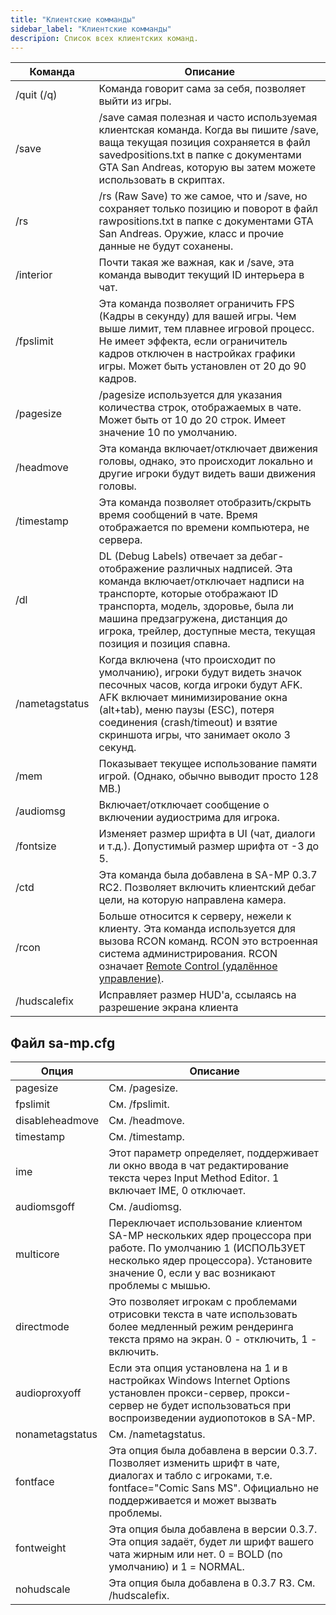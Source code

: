 ```yaml
---
title: "Клиентские комманды"
sidebar_label: "Клиентские комманды"
descripion: Список всех клиентских команд.
---
```


| Команда        | Описание                                                                                                                                                                                                                                                                                                            |
| -------------- | -------------------------------------------------------------------------------------------------------------------------------------------------------------------------------------------------------------------------------------------------------------------------------------------------------------------- |
| /quit (/q)     | Команда говорит сама за себя, позволяет выйти из игры.                                                                                                                                                                                                  |
| /save          | /save самая полезная и часто используемая клиентская команда. Когда вы пишите /save, ваща текущая позиция сохраняется в файл savedpositions.txt в папке с документами GTA San Andreas, которую вы затем можете использовать в скриптах.
| /rs            | /rs (Raw Save) то же самое, что и /save, но сохраняет только позицию и поворот в файл rawpositions.txt в папке с документами GTA San Andreas. Оружие, класс и прочие данные не будут соханены.                                                                                                                    |
| /interior      | Почти такая же важная, как и /save, эта команда выводит текущий ID интерьера в чат.                                                                                                                                                                                                                            |
| /fpslimit      | Эта команда позволяет ограничить FPS (Кадры в секунду) для вашей игры. Чем выше лимит, тем плавнее игровой процесс. Не имеет эффекта, если ограничитель кадров отключен в настройках графики игры. Может быть установлен от 20 до 90 кадров.                                                                                       |
| /pagesize      | /pagesize используется для указания количества строк, отображаемых в чате. Может быть от 10 до 20 строк. Имеет значение 10 по умолчанию.                                                                                                                                                                                |
| /headmove      | Эта команда включает/отключает движения головы, однако, это происходит локально и другие игроки будут видеть ваши движения головы.                                                                                                                                                                           |
| /timestamp     | Эта команда позволяет отобразить/скрыть время сообщений в чате. Время отображается по времени компьютера, не сервера.                                                                                                                                                                     |
| /dl            | DL (Debug Labels) отвечает за дебаг-отображение различных надписей. Эта команда включает/отключает надписи на транспорте, которые отображают ID транспорта, модель, здоровье, была ли машина предзагружена, дистанция до игрока, трейлер, доступные места, текущая позиция и позиция спавна.                                                                     |
| /nametagstatus | Когда включена (что происходит по умолчанию), игроки будут видеть значок песочных часов, когда игроки будут AFK. AFK включает минимизирование окна (alt+tab), меню паузы (ESC), потеря соединения (crash/timeout) и взятие скриншота игры, что занимает около 3 секунд. |
| /mem           | Показывает текущее использование памяти игрой. (Однако, обычно выводит просто 128 MB.)                                                                                                                                                                                                                                 |
| /audiomsg      | Включает/отключает сообщение о включении аудиострима для игрока.                                                                                                                                                                                                                                         |
| /fontsize      | Изменяет размер шрифта в UI (чат, диалоги и т.д.). Допустимый размер шрифта от -3 до 5.                                                                                                                                                                                                                                     |
| /ctd           | Эта команда была добавлена в SA-MP 0.3.7 RC2. Позволяет включить клиентский дебаг цели, на которую направлена камера.                                                                                                                                                                                                                  |
| /rcon          | Больше относится к серверу, нежели к клиенту. Эта команда используется для вызова RCON команд. RCON это встроенная система администрирования. RCON означает [Remote Control (удалённое управление)](../server/ControllingServer#using-rcon).                                                                                                       |
| /hudscalefix   | Исправляет размер HUD'a, ссылаясь на разрешение экрана клиента                                                                                                                                                                                                                                                               |

## Файл sa-mp.cfg

| Опция          | Описание                                                                                                                                                                                  |
|-----------------|----------------------------------------------------------------------------------------------------------------------------------------------------------------------------------------------|
| pagesize        | См. /pagesize.                                                                                                                                                                               |
| fpslimit        | См. /fpslimit.                                                                                                                                                                               |
| disableheadmove | См. /headmove.                                                                                                                                                                               |
| timestamp       | См. /timestamp.                                                                                                                                                                              |
| ime             | Этот параметр определяет, поддерживает ли окно ввода в чат редактирование текста через Input Method Editor. 1 включает IME, 0 отключает.                                                         |
| audiomsgoff     | См. /audiomsg.                                                                                                                                                |
| multicore       | Переключает использование клиентом SA-MP нескольких ядер процессора при работе. По умолчанию 1 (ИСПОЛЬЗУЕТ несколько ядер процессора). Установите значение 0, если у вас возникают проблемы с мышью.  |
| directmode      | Это позволяет игрокам с проблемами отрисовки текста в чате использовать более медленный режим рендеринга текста прямо на экран. 0 - отключить, 1 - включить.                        |
| audioproxyoff   | Если эта опция установлена на 1 и в настройках Windows Internet Options установлен прокси-сервер, прокси-сервер не будет использоваться при воспроизведении аудиопотоков в SA-MP. |
| nonametagstatus | См. /nametagstatus.                                                                                                                                           |
| fontface        | Эта опция была добавлена в версии 0.3.7. Позволяет изменить шрифт в чате, диалогах и табло с игроками, т.е. fontface="Comic Sans MS". Официально не поддерживается и может вызвать проблемы.          |
| fontweight      | Эта опция была добавлена в версии 0.3.7. Эта опция задаёт, будет ли шрифт вашего чата жирным или нет. 0 = BOLD (по умолчанию) и 1 = NORMAL.                                                                |
| nohudscale      | Эта опция была добавлена в 0.3.7 R3. См. /hudscalefix.                                                                                                                                         |
